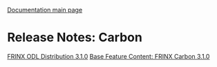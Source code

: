 [Documentation main page](https://frinxio.github.io/Frinx-docs/)
  
# Release Notes: Carbon

[FRINX ODL Distribution 3.1.0](Release_Notes/frinx-odl-distribution-3-1-0.md) [Base Feature Content: FRINX Carbon 3.1.0](Release_Notes/frinx-odl-base-feature-content-rel-3-1-0.md)  

